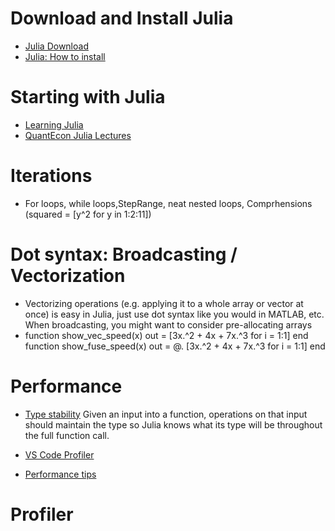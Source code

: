 # Download and Install Julia

- [Julia Download](https://julialang.org/downloads/)
- [Julia: How to install](https://julia.quantecon.org/getting_started_julia/getting_started.html#install-julia)

# Starting with Julia

- [Learning Julia](https://julialang.org/learning/)
- [QuantEcon Julia Lectures](https://julia.quantecon.org/intro.html)

# Iterations

- For loops, while loops,StepRange, neat nested loops, Comprhensions (squared = [y^2 for y in 1:2:11])

# Dot syntax: Broadcasting / Vectorization

- Vectorizing operations (e.g. applying it to a whole array or vector at once) is easy in Julia, just use dot syntax like you would in MATLAB, etc. When broadcasting, you might want to consider pre-allocating arrays
-  function show_vec_speed(x)
   out = [3x.^2 + 4x + 7x.^3 for i = 1:1]
 end
 function show_fuse_speed(x)
   out = @. [3x.^2 + 4x + 7x.^3 for i = 1:1]
 end


# Performance

- [Type stability](https://m3g.github.io/JuliaNotes.jl/stable/instability/)
Given an input into a function, operations on that input should maintain the type so Julia knows what its type will be throughout the full function call.

- [VS Code Profiler](https://www.julia-vscode.org/docs/dev/userguide/profiler/)
- [Performance tips](https://docs.julialang.org/en/v1/manual/performance-tips/)

# Profiler


